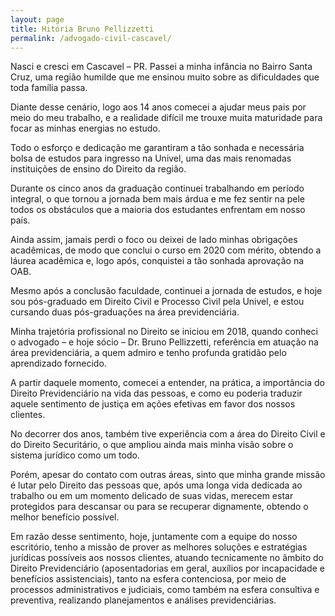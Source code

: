```yaml
---
layout: page
title: Hitória Bruno Pellizzetti
permalink: /advogado-civil-cascavel/
---
```

Nasci e cresci em Cascavel – PR. Passei a minha infância no Bairro Santa Cruz, uma região humilde que me ensinou muito sobre as dificuldades que toda família passa.

Diante desse cenário, logo aos 14 anos comecei a ajudar meus pais por meio do meu trabalho, e a realidade difícil me trouxe muita maturidade para focar as minhas energias no estudo.

Todo o esforço e dedicação me garantiram a tão sonhada e necessária bolsa de estudos para ingresso na Univel, uma das mais renomadas instituições de ensino do Direito da região.

Durante os cinco anos da graduação continuei trabalhando em período integral, o que tornou a jornada bem mais árdua e me fez sentir na pele todos os obstáculos que a maioria dos estudantes enfrentam em nosso país.

Ainda assim, jamais perdi o foco ou deixei de lado minhas obrigações acadêmicas, de modo que conclui o curso em 2020 com mérito, obtendo a láurea acadêmica e, logo após, conquistei a tão sonhada aprovação na OAB.

Mesmo após a conclusão faculdade, continuei a jornada de estudos, e hoje sou pós-graduado em Direito Civil e Processo Civil pela Univel, e estou cursando duas pós-graduações na área previdenciária.

Minha trajetória profissional no Direito se iniciou em 2018, quando conheci o advogado – e hoje sócio – Dr. Bruno Pellizzetti, referência em atuação na área previdenciária, a quem admiro e tenho profunda gratidão pelo aprendizado fornecido.

A partir daquele momento, comecei a entender, na prática, a importância do Direito Previdenciário na vida das pessoas, e como eu poderia traduzir aquele sentimento de justiça em ações efetivas em favor dos nossos clientes.

No decorrer dos anos, também tive experiência com a área do Direito Civil e do Direito Securitário, o que ampliou ainda mais minha visão sobre o sistema jurídico como um todo.

Porém, apesar do contato com outras áreas, sinto que minha grande missão é lutar pelo Direito das pessoas que, após uma longa vida dedicada ao trabalho ou em um momento delicado de suas vidas, merecem estar protegidos para descansar ou para se recuperar dignamente, obtendo o melhor benefício possível.

Em razão desse sentimento, hoje, juntamente com a equipe do nosso escritório, tenho a missão de prover as melhores soluções e estratégias jurídicas possíveis aos nossos clientes, atuando tecnicamente no âmbito do Direito Previdenciário (aposentadorias em geral, auxílios por incapacidade e benefícios assistenciais), tanto na esfera contenciosa, por meio de processos administrativos e judiciais, como também na esfera consultiva e preventiva, realizando planejamentos e análises previdenciárias. 

